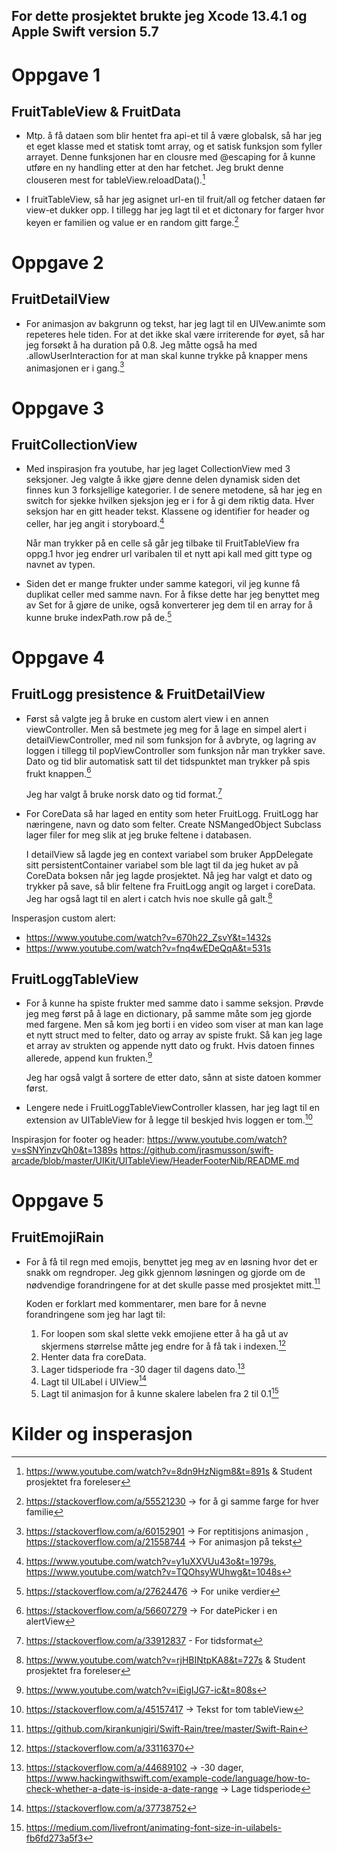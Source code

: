 ## For dette prosjektet brukte jeg Xcode 13.4.1 og Apple Swift version 5.7

# Oppgave 1
## FruitTableView & FruitData
* Mtp. å få dataen som blir hentet fra api-et til å være globalsk, så har jeg et eget klasse med et statisk tomt array, og et satisk funksjon som fyller arrayet. Denne funksjonen har en clousre med @escaping for å kunne utføre en ny handling etter at den har fetchet. Jeg brukt denne clouseren mest for tableView.reloadData().[^2]
        
* I fruitTableView, så har jeg asignet url-en til fruit/all og fetcher dataen før view-et dukker opp. I tillegg har jeg lagt til et et dictonary for farger hvor keyen er familien og value er en random gitt farge.[^1]

[^1]: https://stackoverflow.com/a/55521230 -> for å gi samme farge for hver familie
[^2]: https://www.youtube.com/watch?v=8dn9HzNigm8&t=891s & Student prosjektet fra foreleser

# Oppgave 2
## FruitDetailView
* For animasjon av bakgrunn og tekst, har jeg lagt til en UIVew.animte som repeteres hele tiden. For at det ikke skal være irriterende for øyet, så har jeg forsøkt å ha duration på 0.8. Jeg måtte også ha med .allowUserInteraction for at man skal kunne trykke på knapper mens animasjonen er i gang.[^3] 

[^3]: https://stackoverflow.com/a/60152901 -> For reptitisjons animasjon , https://stackoverflow.com/a/21558744 -> For animasjon på tekst 
    
# Oppgave 3
## FruitCollectionView
* Med inspirasjon fra youtube, har jeg laget CollectionView med 3 seksjoner. Jeg valgte å ikke gjøre denne delen dynamisk siden det finnes kun 3 forksjellige kategorier. I de senere metodene, så har jeg en switch for sjekke hvilken sjeksjon jeg er i for å gi dem riktig data. Hver seksjon har en gitt header tekst. Klassene og identifier for header og celler, har jeg angit i storyboard.[^4] 

    Når man trykker på en celle så går jeg tilbake til FruitTableView fra oppg.1 hvor jeg endrer url varibalen til et nytt api kall med gitt type og navnet av typen.
    
* Siden det er mange frukter under samme kategori, vil jeg kunne få duplikat celler med samme navn. For å fikse dette har jeg benyttet meg av Set for å gjøre de unike, også konverterer jeg dem til en array for å kunne bruke indexPath.row på de.[^5]

[^4]: https://www.youtube.com/watch?v=y1uXXVUu43o&t=1979s, https://www.youtube.com/watch?v=TQOhsyWUhwg&t=1048s
[^5]: https://stackoverflow.com/a/27624476 -> For unike verdier

    
# Oppgave 4
## FruitLogg presistence & FruitDetailView
* Først så valgte jeg å bruke en custom alert view i en annen viewController. Men så bestmete jeg meg for å lage en simpel alert i detailViewController, med nil som funksjon for å avbryte, og lagring av loggen i tillegg til popViewController som funksjon når man trykker save. Dato og tid blir automatisk satt til det tidspunktet man trykker på spis frukt knappen.[^6]

    Jeg har valgt å bruke norsk dato og tid format.[^7]

* For CoreData så har laged en entity som heter FruitLogg. FruitLogg har næringene, navn og dato som felter. Create NSMangedObject Subclass lager filer for meg slik at jeg bruke feltene i databasen. 

    I detailView så lagde jeg en context variabel som bruker AppDelegate sitt persistentContainer variabel som ble lagt til da jeg huket av på CoreData boksen når jeg lagde prosjektet. Nå jeg har valgt et dato og trykker på save, så blir feltene fra FruitLogg angit og larget i coreData. Jeg har også lagt til en alert i catch hvis noe skulle gå galt.[^8] 
    
Insperasjon custom alert:
- https://www.youtube.com/watch?v=670h22_ZsvY&t=1432s
- https://www.youtube.com/watch?v=fnq4wEDeQqA&t=531s 

[^6]: https://stackoverflow.com/a/56607279 -> For datePicker i en alertView
[^7]: https://stackoverflow.com/a/33912837 - For tidsformat
[^8]: https://www.youtube.com/watch?v=rjHBINtpKA8&t=727s & Student prosjektet fra foreleser
    
## FruitLoggTableView
* For å kunne ha spiste frukter med samme dato i samme seksjon. Prøvde jeg meg først på å lage en dictionary, på samme måte som jeg gjorde med fargene. Men så kom jeg borti i en video som viser at man kan lage et nytt struct med to felter, dato og array av spiste frukt. Så kan jeg lage et array av strukten og appende nytt dato og frukt. Hvis datoen finnes allerede, append kun frukten.[^9]

    Jeg har også valgt å sortere de etter dato, sånn at siste datoen kommer først.
* Lengere nede i FruitLoggTableViewController klassen, har jeg lagt til en extension av UITableView for å legge til beskjed hvis loggen er tom.[^10]

Inspirasjon for footer og header: https://www.youtube.com/watch?v=sSNYinzvQh0&t=1389s
    https://github.com/jrasmusson/swift-arcade/blob/master/UIKit/UITableView/HeaderFooterNib/README.md

[^9]: https://www.youtube.com/watch?v=iEigIJG7-ic&t=808s
[^10]: https://stackoverflow.com/a/45157417 -> Tekst for tom tableView

    
# Oppgave 5
## FruitEmojiRain
* For å få til regn med emojis, benyttet jeg meg av en løsning hvor det er snakk om regndroper. Jeg gikk gjennom løsningen og gjorde om de nødvendige forandringene for at det skulle passe med prosjektet mitt.[^11]
    
    Koden er forklart med kommentarer, men bare for å nevne forandringene som jeg har lagt til: 
    1. For loopen som skal slette vekk emojiene etter å ha gå ut av skjermens størrelse måtte jeg endre for å få tak i indexen.[^12]
    2. Henter data fra coreData.
    3. Lager tidsperiode fra -30 dager til dagens dato.[^13]
    4. Lagt til UILabel i UIView[^14]
    5. Lagt til animasjon for å kunne skalere labelen fra 2 til 0.1[^15]
    
[^11]: https://github.com/kirankunigiri/Swift-Rain/tree/master/Swift-Rain    
[^12]: https://stackoverflow.com/a/33116370
[^13]: https://stackoverflow.com/a/44689102 -> -30 dager,
https://www.hackingwithswift.com/example-code/language/how-to-check-whether-a-date-is-inside-a-date-range -> Lage tidsperiode
[^14]: https://stackoverflow.com/a/37738752
[^15]: https://medium.com/livefront/animating-font-size-in-uilabels-fb6fd273a5f3

# Kilder og insperasjon 

